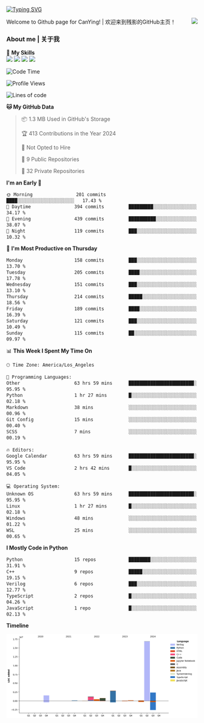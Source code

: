 [![Typing SVG](https://readme-typing-svg.herokuapp.com?size=25&duration=3500&color=00FFFF&vCenter=true&width=250&height=40&lines=Hi+Welcome+%F0%9F%91%8B%F0%9F%8F%BB;I'm+CanYing|残影)](https://git.io/typing-svg)

<a href="#">
  <img align="right" src="https://github-readme-stats.vercel.app/api?username=CanYing0913&count_private=true&rank_icon=github&show_icons=true&bg_color=15,f2f7fd,E0EAFC&" />
</a>

Welcome to Github page for CanYing! | 欢迎来到残影的GitHub主页！

### About me | 关于我

🌟 **My Skills**  
![](https://img.shields.io/badge/-C-A8B9CC?style=flat-square&logo=C&logoColor=fff)
![](https://img.shields.io/badge/-C++-00599C?style=flat-square&logo=Cpp&logoColor=fff)
![](https://img.shields.io/badge/-Python-3776AB?style=flat-square&logo=Python&logoColor=fff)
![](https://img.shields.io/badge/-Linux-000000?style=flat-square&logo=Linux&logoColor=fff)

<!--START_SECTION:waka-->
![Code Time](http://img.shields.io/badge/Code%20Time-644%20hrs%2055%20mins-blue)

![Profile Views](http://img.shields.io/badge/Profile%20Views-0-blue)

![Lines of code](https://img.shields.io/badge/From%20Hello%20World%20I%27ve%20Written-26.3%20million%20lines%20of%20code-blue)

**🐱 My GitHub Data** 

> 📦 1.3 MB Used in GitHub's Storage 
 > 
> 🏆 413 Contributions in the Year 2024
 > 
> 🚫 Not Opted to Hire
 > 
> 📜 9 Public Repositories 
 > 
> 🔑 32 Private Repositories 
 > 
**I'm an Early 🐤** 

```text
🌞 Morning                201 commits         ████░░░░░░░░░░░░░░░░░░░░░   17.43 % 
🌆 Daytime                394 commits         █████████░░░░░░░░░░░░░░░░   34.17 % 
🌃 Evening                439 commits         ██████████░░░░░░░░░░░░░░░   38.07 % 
🌙 Night                  119 commits         ███░░░░░░░░░░░░░░░░░░░░░░   10.32 % 
```
📅 **I'm Most Productive on Thursday** 

```text
Monday                   158 commits         ███░░░░░░░░░░░░░░░░░░░░░░   13.70 % 
Tuesday                  205 commits         ████░░░░░░░░░░░░░░░░░░░░░   17.78 % 
Wednesday                151 commits         ███░░░░░░░░░░░░░░░░░░░░░░   13.10 % 
Thursday                 214 commits         █████░░░░░░░░░░░░░░░░░░░░   18.56 % 
Friday                   189 commits         ████░░░░░░░░░░░░░░░░░░░░░   16.39 % 
Saturday                 121 commits         ███░░░░░░░░░░░░░░░░░░░░░░   10.49 % 
Sunday                   115 commits         ██░░░░░░░░░░░░░░░░░░░░░░░   09.97 % 
```


📊 **This Week I Spent My Time On** 

```text
🕑︎ Time Zone: America/Los_Angeles

💬 Programming Languages: 
Other                    63 hrs 59 mins      ████████████████████████░   95.95 % 
Python                   1 hr 27 mins        █░░░░░░░░░░░░░░░░░░░░░░░░   02.18 % 
Markdown                 38 mins             ░░░░░░░░░░░░░░░░░░░░░░░░░   00.96 % 
Git Config               15 mins             ░░░░░░░░░░░░░░░░░░░░░░░░░   00.40 % 
SCSS                     7 mins              ░░░░░░░░░░░░░░░░░░░░░░░░░   00.19 % 

🔥 Editors: 
Google Calendar          63 hrs 59 mins      ████████████████████████░   95.95 % 
VS Code                  2 hrs 42 mins       █░░░░░░░░░░░░░░░░░░░░░░░░   04.05 % 

💻 Operating System: 
Unknown OS               63 hrs 59 mins      ████████████████████████░   95.95 % 
Linux                    1 hr 27 mins        █░░░░░░░░░░░░░░░░░░░░░░░░   02.18 % 
Windows                  48 mins             ░░░░░░░░░░░░░░░░░░░░░░░░░   01.22 % 
WSL                      25 mins             ░░░░░░░░░░░░░░░░░░░░░░░░░   00.65 % 
```

**I Mostly Code in Python** 

```text
Python                   15 repos            ████████░░░░░░░░░░░░░░░░░   31.91 % 
C++                      9 repos             █████░░░░░░░░░░░░░░░░░░░░   19.15 % 
Verilog                  6 repos             ███░░░░░░░░░░░░░░░░░░░░░░   12.77 % 
TypeScript               2 repos             █░░░░░░░░░░░░░░░░░░░░░░░░   04.26 % 
JavaScript               1 repo              █░░░░░░░░░░░░░░░░░░░░░░░░   02.13 % 
```



**Timeline**

![Lines of Code chart](https://raw.githubusercontent.com/CanYing0913/CanYing0913/master/assets/bar_graph.png)


<!--END_SECTION:waka-->
